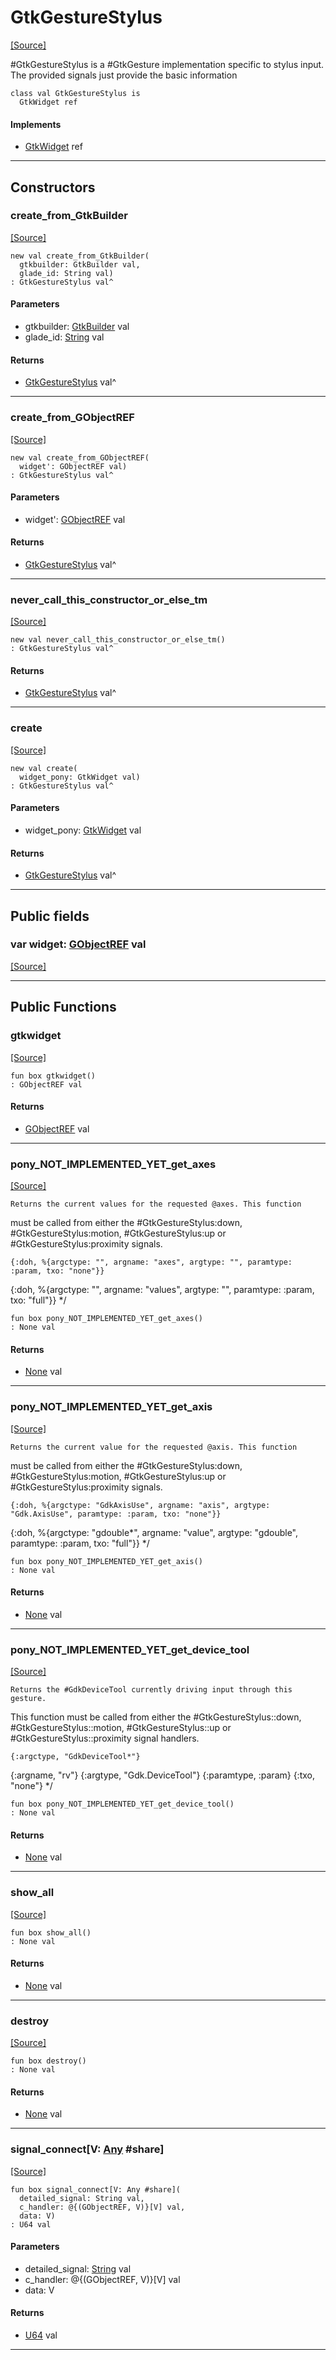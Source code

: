 # GtkGestureStylus
<span class="source-link">[[Source]](src/gtk3/GtkGestureStylus.md#L6)</span>

#GtkGestureStylus is a #GtkGesture implementation specific to stylus
input. The provided signals just provide the basic information


```pony
class val GtkGestureStylus is
  GtkWidget ref
```

#### Implements

* [GtkWidget](gtk3-GtkWidget.md) ref

---

## Constructors

### create_from_GtkBuilder
<span class="source-link">[[Source]](src/gtk3/GtkGestureStylus.md#L15)</span>


```pony
new val create_from_GtkBuilder(
  gtkbuilder: GtkBuilder val,
  glade_id: String val)
: GtkGestureStylus val^
```
#### Parameters

*   gtkbuilder: [GtkBuilder](gtk3-GtkBuilder.md) val
*   glade_id: [String](builtin-String.md) val

#### Returns

* [GtkGestureStylus](gtk3-GtkGestureStylus.md) val^

---

### create_from_GObjectREF
<span class="source-link">[[Source]](src/gtk3/GtkGestureStylus.md#L18)</span>


```pony
new val create_from_GObjectREF(
  widget': GObjectREF val)
: GtkGestureStylus val^
```
#### Parameters

*   widget': [GObjectREF](gtk3-..-gobject-GObjectREF.md) val

#### Returns

* [GtkGestureStylus](gtk3-GtkGestureStylus.md) val^

---

### never_call_this_constructor_or_else_tm
<span class="source-link">[[Source]](src/gtk3/GtkGestureStylus.md#L21)</span>


```pony
new val never_call_this_constructor_or_else_tm()
: GtkGestureStylus val^
```

#### Returns

* [GtkGestureStylus](gtk3-GtkGestureStylus.md) val^

---

### create
<span class="source-link">[[Source]](src/gtk3/GtkGestureStylus.md#L25)</span>


```pony
new val create(
  widget_pony: GtkWidget val)
: GtkGestureStylus val^
```
#### Parameters

*   widget_pony: [GtkWidget](gtk3-GtkWidget.md) val

#### Returns

* [GtkGestureStylus](gtk3-GtkGestureStylus.md) val^

---

## Public fields

### var widget: [GObjectREF](gtk3-..-gobject-GObjectREF.md) val
<span class="source-link">[[Source]](src/gtk3/GtkGestureStylus.md#L11)</span>



---

## Public Functions

### gtkwidget
<span class="source-link">[[Source]](src/gtk3/GtkGestureStylus.md#L13)</span>


```pony
fun box gtkwidget()
: GObjectREF val
```

#### Returns

* [GObjectREF](gtk3-..-gobject-GObjectREF.md) val

---

### pony_NOT_IMPLEMENTED_YET_get_axes
<span class="source-link">[[Source]](src/gtk3/GtkGestureStylus.md#L29)</span>


    Returns the current values for the requested @axes. This function
must be called from either the #GtkGestureStylus:down,
#GtkGestureStylus:motion, #GtkGestureStylus:up or #GtkGestureStylus:proximity
signals.

    {:doh, %{argctype: "", argname: "axes", argtype: "", paramtype: :param, txo: "none"}}
{:doh, %{argctype: "", argname: "values", argtype: "", paramtype: :param, txo: "full"}}
*/


```pony
fun box pony_NOT_IMPLEMENTED_YET_get_axes()
: None val
```

#### Returns

* [None](builtin-None.md) val

---

### pony_NOT_IMPLEMENTED_YET_get_axis
<span class="source-link">[[Source]](src/gtk3/GtkGestureStylus.md#L41)</span>


    Returns the current value for the requested @axis. This function
must be called from either the #GtkGestureStylus:down,
#GtkGestureStylus:motion, #GtkGestureStylus:up or #GtkGestureStylus:proximity
signals.

    {:doh, %{argctype: "GdkAxisUse", argname: "axis", argtype: "Gdk.AxisUse", paramtype: :param, txo: "none"}}
{:doh, %{argctype: "gdouble*", argname: "value", argtype: "gdouble", paramtype: :param, txo: "full"}}
*/


```pony
fun box pony_NOT_IMPLEMENTED_YET_get_axis()
: None val
```

#### Returns

* [None](builtin-None.md) val

---

### pony_NOT_IMPLEMENTED_YET_get_device_tool
<span class="source-link">[[Source]](src/gtk3/GtkGestureStylus.md#L53)</span>


    Returns the #GdkDeviceTool currently driving input through this gesture.
This function must be called from either the #GtkGestureStylus::down,
#GtkGestureStylus::motion, #GtkGestureStylus::up or #GtkGestureStylus::proximity
signal handlers.

    {:argctype, "GdkDeviceTool*"}
{:argname, "rv"}
{:argtype, "Gdk.DeviceTool"}
{:paramtype, :param}
{:txo, "none"}
*/


```pony
fun box pony_NOT_IMPLEMENTED_YET_get_device_tool()
: None val
```

#### Returns

* [None](builtin-None.md) val

---

### show_all
<span class="source-link">[[Source]](src/gtk3/GtkWidget.md#L4)</span>


```pony
fun box show_all()
: None val
```

#### Returns

* [None](builtin-None.md) val

---

### destroy
<span class="source-link">[[Source]](src/gtk3/GtkWidget.md#L7)</span>


```pony
fun box destroy()
: None val
```

#### Returns

* [None](builtin-None.md) val

---

### signal_connect\[V: [Any](builtin-Any.md) #share\]
<span class="source-link">[[Source]](src/gtk3/GtkWidget.md#L10)</span>


```pony
fun box signal_connect[V: Any #share](
  detailed_signal: String val,
  c_handler: @{(GObjectREF, V)}[V] val,
  data: V)
: U64 val
```
#### Parameters

*   detailed_signal: [String](builtin-String.md) val
*   c_handler: @{(GObjectREF, V)}[V] val
*   data: V

#### Returns

* [U64](builtin-U64.md) val

---

